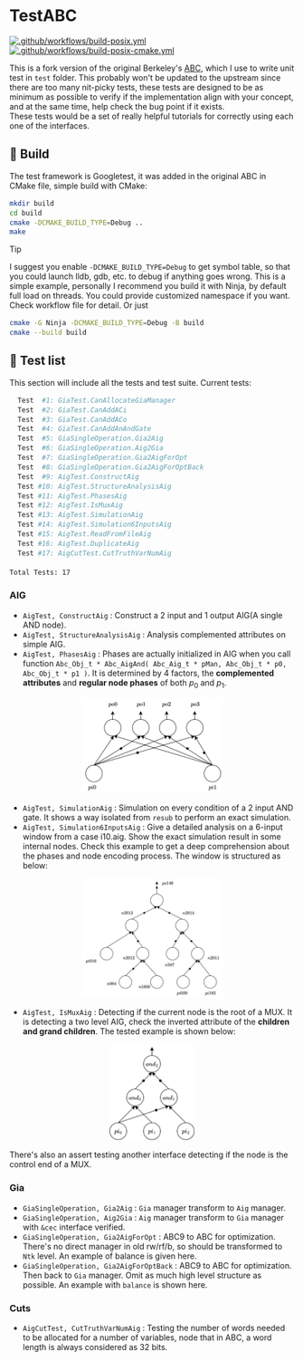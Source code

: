 # TestABC
[![.github/workflows/build-posix.yml](https://github.com/wjrforcyber/TestABC/actions/workflows/build-posix.yml/badge.svg)](https://github.com/wjrforcyber/TestABC/actions/workflows/build-posix.yml)
[![.github/workflows/build-posix-cmake.yml](https://github.com/wjrforcyber/TestABC/actions/workflows/build-posix-cmake.yml/badge.svg)](https://github.com/wjrforcyber/TestABC/actions/workflows/build-posix-cmake.yml)

This is a fork version of the original Berkeley's [ABC](https://github.com/berkeley-abc/abc), which I use to write unit test in `test` folder. This probably won't be updated to the upstream since there are too many nit-picky tests, these tests are designed to be as minimum as possible to verify if the implementation align with your concept, and at the same time, help check the bug point if it exists.
<br>These tests would be a set of really helpful tutorials for correctly using each one of the interfaces. 

## 🔨 Build
The test framework is Googletest, it was added in the original ABC in CMake file, simple build with CMake:
```bash
mkdir build
cd build
cmake -DCMAKE_BUILD_TYPE=Debug ..
make
```
> [!TIP]
> I suggest you enable `-DCMAKE_BUILD_TYPE=Debug` to get symbol table, so that you could launch lldb, gdb, etc. to debug if anything goes wrong. This is a simple example, personally I recommend you build it with Ninja, by default full load on threads. You could provide customized namespace if you want. Check workflow file for detail. Or just

```bash
cmake -G Ninja -DCMAKE_BUILD_TYPE=Debug -B build
cmake --build build
```

## 🧪 Test list
This section will include all the tests and test suite. Current tests:
```bash
  Test  #1: GiaTest.CanAllocateGiaManager
  Test  #2: GiaTest.CanAddACi
  Test  #3: GiaTest.CanAddACo
  Test  #4: GiaTest.CanAddAnAndGate
  Test  #5: GiaSingleOperation.Gia2Aig
  Test  #6: GiaSingleOperation.Aig2Gia
  Test  #7: GiaSingleOperation.Gia2AigForOpt
  Test  #8: GiaSingleOperation.Gia2AigForOptBack
  Test  #9: AigTest.ConstructAig
  Test #10: AigTest.StructureAnalysisAig
  Test #11: AigTest.PhasesAig
  Test #12: AigTest.IsMuxAig
  Test #13: AigTest.SimulationAig
  Test #14: AigTest.Simulation6InputsAig
  Test #15: AigTest.ReadFromFileAig
  Test #16: AigTest.DuplicateAig
  Test #17: AigCutTest.CutTruthVarNumAig

Total Tests: 17
```

### AIG
- `AigTest, ConstructAig` : Construct a 2 input and 1 output AIG(A single AND node).
- `AigTest, StructureAnalysisAig` : Analysis complemented attributes on simple AIG.
- `AigTest, PhasesAig` : Phases are actually initialized in AIG when you call function `Abc_Obj_t * Abc_AigAnd( Abc_Aig_t * pMan, Abc_Obj_t * p0, Abc_Obj_t * p1 )`. It is determined by 4 factors, the **complemented attributes** and **regular node phases** of both $p_0$ and $p_1$.
<p align="center">
    <img src="./resources/images/2inputs4cases.png" width="250"/>
</p>

- `AigTest, SimulationAig` : Simulation on every condition of a 2 input AND gate. It shows a way isolated from `resub` to perform an exact simulation.
- `AigTest, Simulation6InputsAig` : Give a detailed analysis on a 6-input window from a case i10.aig. Show the exact simulation result in some internal nodes. Check this example to get a deep comprehension about the phases and node encoding process. The window is structured as below:
<p align="center">
    <img src="./resources/images/SimulationCase.png" width="250"/>
</p>

- `AigTest, IsMuxAig` : Detecting if the current node is the root of a MUX. It is detecting a two level AIG, check the inverted attribute of the **children and grand children**. The tested example is shown below:
<p align="center">
    <img src="./resources/images/MuxDetection.png" width="150"/>
</p>
There's also an assert testing another interface detecting if the node is the control end of a MUX.

### Gia
- `GiaSingleOperation, Gia2Aig` : `Gia` manager transform to `Aig` manager.
- `GiaSingleOperation, Aig2Gia` : `Aig` manager transform to `Gia` manager with `&cec` interface verified.
- `GiaSingleOperation, Gia2AigForOpt` : ABC9 to ABC for optimization. There's no direct manager in old rw/rf/b, so should be transformed to `Ntk` level. An example of balance is given here.
- `GiaSingleOperation, Gia2AigForOptBack` : ABC9 to ABC for optimization. Then back to `Gia` manager. Omit as much high level structure as possible. An example with `balance` is shown here.


### Cuts
- `AigCutTest, CutTruthVarNumAig` : Testing the number of words needed to be allocated for a number of variables, node that in ABC, a word length is always considered as 32 bits.